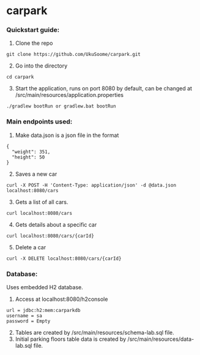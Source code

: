 # carpark



### Quickstart guide:

1) Clone the repo
```
git clone https://github.com/UkuSoome/carpark.git
```
2) Go into the directory
```
cd carpark
```
3) Start the application, runs on port 8080 by default, can be changed at /src/main/resources/application.properties
```
./gradlew bootRun or gradlew.bat bootRun
```


### Main endpoints used:

1) Make data.json is a json file in the format 
```
{
  "weight": 351,
  "height": 50
}
```
2) Saves a new car
```
curl -X POST -H 'Content-Type: application/json' -d @data.json localhost:8080/cars
```
3) Gets a list of all cars.
```
curl localhost:8080/cars
```
4) Gets details about a specific car
```
curl localhost:8080/cars/{carId}
```
5) Delete a car
```
curl -X DELETE localhost:8080/cars/{carId}
```

### Database:

Uses embedded H2 database. 

1) Access at localhost:8080/h2console
```
url = jdbc:h2:mem:carparkdb
username = sa
password = Empty
```
2) Tables are created by /src/main/resources/schema-lab.sql file.
3) Initial parking floors table data is created by /src/main/resources/data-lab.sql file.
